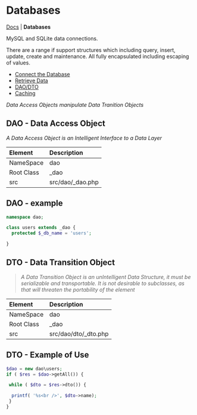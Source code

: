 # Databases

[Docs](.) | **Databases**

MySQL and SQLite data connections.

There are a range if support structures which including query, insert, update,
create and maintenance. All fully encapsulated including escaping of values.

- [Connect the Database](database-connections)
- [Retrieve Data](database-retrieval)
- [DAO/DTO](database-dao-dto)
- [Caching](database-caching)

_Data Access Objects manipulate Data Tranition Objects_

## DAO - Data Access Object

_A Data Access Object is an Intelligent Interface to a Data Layer_

| Element    | Description      |
| :--        | :--              |
| NameSpace  | dao              |
| Root Class | _dao             |
| src        | src/dao/_dao.php |

## DAO - example

```php
namespace dao;

class users extends _dao {
  protected $_db_name = 'users';

}
```

## DTO - Data Transition Object

>_A Data Transition Object is an unIntelligent Data Structure, it must be serializable and transportable. It is not desirable to subclasses, as that will threaten the portability of the element_

| Element    | Description          |
| :--        | :--                  |
| NameSpace  | dao                  |
| Root Class | _dao                 |
| src        | src/dao/dto/_dto.php |

## DTO - Example of Use

```php
$dao = new dao\users;
if ( $res = $dao->getAll()) {

 while ( $dto = $res->dto()) {

  printf( '%s<br />', $dto->name);
 }
}
```
